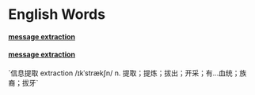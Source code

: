 # English Words

#### [message extraction](#extraction)
#### [message extraction](#extraction)





<span id="extraction"/>
`信息提取
extraction
/ɪkˈstrækʃn/ n. 提取；提炼；拔出；开采；有…血统；族裔；拔牙`




